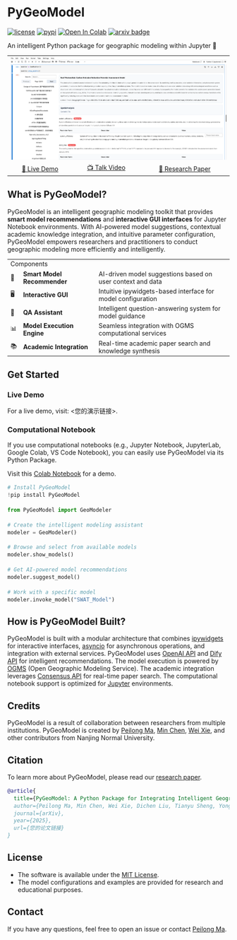 # PyGeoModel

[![license](https://img.shields.io/badge/License-MIT-blue)](https://github.com/yourusername/PyGeoModel/blob/main/LICENSE) [![pypi](https://img.shields.io/pypi/v/PyGeoModel?color=yellow)](https://pypi.org/project/PyGeoModel/) [![Open In Colab](https://colab.research.google.com/assets/colab-badge.svg)](您的Colab链接) [![arxiv badge](https://img.shields.io/badge/arXiv-2501.xxxxx-red)](您的论文链接)

An intelligent Python package for geographic modeling within Jupyter 🌱

<table>
  <tr>
    <td colspan="3"><a href="您的演示链接"><img width="100%" src='statics/showModels.png'></a></td>
  </tr>
  <tr></tr>
  <tr align="center">
    <td><a href="您的演示链接">🚀 Live Demo</a></td>
    <td><a href="您的视频链接">📺 Talk Video</a></td>
    <td><a href="您的论文链接">📖 Research Paper</a></td>
  </tr>
</table>

## What is PyGeoModel?

PyGeoModel is an intelligent geographic modeling toolkit that provides **smart model recommendations** and **interactive GUI interfaces** for Jupyter Notebook environments.
With AI-powered model suggestions, contextual academic knowledge integration, and intuitive parameter configuration, PyGeoModel empowers researchers and practitioners to conduct geographic modeling more efficiently and intelligently.

<table>
  <td colspan="3">Components</td>
  <tr></tr>
  <tr>
    <td>🧠</td>
    <td><strong>Smart Model Recommender</strong></td>
    <td>AI-driven model suggestions based on user context and data</td>
  </tr>
  <tr></tr>
  <tr>
  <td>🖥️</td>
    <td><strong>Interactive GUI</strong></td>
    <td>Intuitive ipywidgets-based interface for model configuration</td>
  </tr>
  <tr></tr>
  <tr>
  <td>🤖</td>
    <td><strong>QA Assistant</strong></td>
    <td>Intelligent question-answering system for model guidance</td>
  </tr>
  <tr></tr>
  <tr>
  <td>📊</td>
    <td><strong>Model Execution Engine</strong></td>
    <td>Seamless integration with OGMS computational services</td>
  </tr>
  <tr></tr>
  <tr>
  <td>📚</td>
    <td><strong>Academic Integration</strong></td>
    <td>Real-time academic paper search and knowledge synthesis</td>
  </tr>
  <tr></tr>
</table>

## Get Started

### Live Demo

For a live demo, visit: <您的演示链接>.

### Computational Notebook

If you use computational notebooks (e.g., Jupyter Notebook, JupyterLab, Google Colab, VS Code Notebook), you can easily use PyGeoModel via its Python Package.

Visit this [Colab Notebook](您的Colab链接) for a demo.

```python
# Install PyGeoModel
!pip install PyGeoModel

from PyGeoModel import GeoModeler

# Create the intelligent modeling assistant
modeler = GeoModeler()

# Browse and select from available models
modeler.show_models()

# Get AI-powered model recommendations
modeler.suggest_model()

# Work with a specific model
modeler.invoke_model("SWAT_Model")
```

## How is PyGeoModel Built?

PyGeoModel is built with a modular architecture that combines [ipywidgets](https://ipywidgets.readthedocs.io/) for interactive interfaces, [asyncio](https://docs.python.org/3/library/asyncio.html) for asynchronous operations, and integration with external services. PyGeoModel uses [OpenAI API](https://openai.com/api/) and [Dify API](https://dify.ai/) for intelligent recommendations. The model execution is powered by [OGMS](http://geomodeling.njnu.edu.cn/) (Open Geographic Modeling Service). The academic integration leverages [Consensus API](https://consensus.app/) for real-time paper search. The computational notebook support is optimized for [Jupyter](https://jupyter.org/) environments.

## Credits

PyGeoModel is a result of collaboration between researchers from multiple institutions. PyGeoModel is created by <a href='mailto:llonggis@163.com' target='_blank'>Peilong Ma</a>, <a href='#' target='_blank'>Min Chen</a>, <a href='#' target='_blank'>Wei Xie</a>, and other contributors from Nanjing Normal University.

## Citation

To learn more about PyGeoModel, please read our [research paper](您的论文链接).

```bibtex
@article{
  title={PyGeoModel: A Python Package for Integrating Intelligent Geographic Model Services into Jupyter},
  author={Peilong Ma, Min Chen, Wei Xie, Dichen Liu, Tianyu Sheng, Yongning Wen, Songshan Yue, Guonian Lv},
  journal={arXiv},
  year={2025},
  url={您的论文链接}
}
```

## License

- The software is available under the [MIT License](https://github.com/yourusername/PyGeoModel/blob/main/LICENSE).
- The model configurations and examples are provided for research and educational purposes.

## Contact

If you have any questions, feel free to open an issue or contact [Peilong Ma](mailto:llonggis@163.com).

